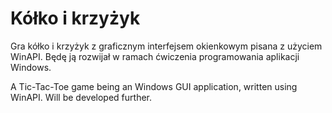 # Kółko i krzyżyk
Gra kółko i krzyżyk z graficznym interfejsem okienkowym pisana z użyciem WinAPI. Będę ją rozwijał w ramach ćwiczenia programowania aplikacji Windows.

A Tic-Tac-Toe game being an Windows GUI application, written using WinAPI. Will be developed further.
